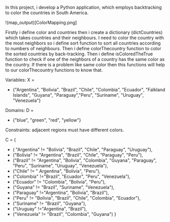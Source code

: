In this project, i develop a Python application, which employs backtracking to color the countries 
in South America.

!(map_output)[ColorMapping.png]

Firstly i define color and countries then i create a dictionary (dictCountries) which takes countries and 
their neighbours. I need to color the country with the most neighbors so i define sort function to sort 
all countries according to numbers of neighbours. Then i define colorThecountry function to color the 
sorted countries by back-tracking. Then i define isColoredTheTrue function to check if one of the 
neighbors of a country has the same color as the country. If there is a problem like same color then 
this functions will help to our colorThecountry functions to know that.

Variables: X = 
- {"Argentina", "Bolivia", "Brazil", "Chile", "Colombia", "Ecuador", "Falkland Islands", "Guyana", "Paraguay","Peru", "Suriname", "Uruguay", "Venezuela"}

Domains: D = 
- {"blue", "green", "red", "yellow"} 

Constraints: adjacent regions must have different colors.

C = { 
- ( "Argentina" != "Bolivia", "Brazil", "Chile", "Paraguay", "Uruguay"),
- ("Bolivia" != "Argentina", "Brazil", "Chile", "Paraguay", "Peru"),
- ("Brazil" != "Argentina", "Bolivia", "Colombia", "Guyana", "Paraguay", "Peru", "Suriname", "Uruguay", "Venezuela"),
- ("Chile" != " Argentina", "Bolivia", "Peru"),
- ("Colombia" !="Brazil", "Ecuador", "Peru", "Venezuela"),
- ("Ecuador" != "Colombia", "Bolivia", "Peru"),
- ("Guyana" != "Brazil", "Suriname", "Venezuela"), 
- ("Paraguay" !="Argentina", "Bolivia", "Brazil"),
- ("Peru" != "Bolivia", "Brazil", "Chile", "Colombia", "Ecuador"),
- ("Suriname" != "Brazil", "Guyana"),
- ("Uruguay" !="Argentina", "Brazil"),
- ("Venezuela" != "Brazil", "Colombia", "Guyana") 
}

